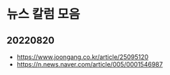 # 뉴스 칼럼 모음

## 20220820

* <https://www.joongang.co.kr/article/25095120>
* <https://n.news.naver.com/article/005/0001546987>
